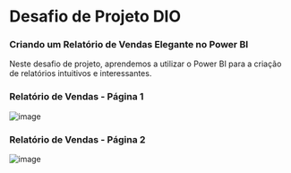 # Desafio de Projeto DIO
### Criando um Relatório de Vendas Elegante no Power BI

Neste desafio de projeto, aprendemos a utilizar o Power BI para a criação de relatórios intuitivos e interessantes.

### Relatório de Vendas - Página 1
![image](https://github.com/IamMadScientist92/projetodio-2/assets/29495690/55dd83d5-e5e8-42b8-956d-1d0eb20ac3b2)

### Relatório de Vendas - Página 2
![image](https://github.com/IamMadScientist92/projetodio-2/assets/29495690/a329e282-d480-479a-9f7c-3c38f507dde4)


